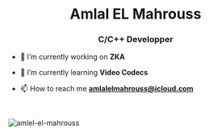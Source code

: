 <h1 align="center">Amlal EL Mahrouss</h1>
<h3 align="center">C/C++ Developper</h3>

- 🔭 I’m currently working on **ZKA**

- 🌱 I’m currently learning **Video Codecs**

- 📫 How to reach me **amlalelmahrouss@icloud.com**

</br>

<p><img align="center" src="https://github-readme-stats.vercel.app/api/top-langs?username=amlel-el-mahrouss&show_icons=true&locale=en&layout=compact" alt="amlel-el-mahrouss" /></p>
